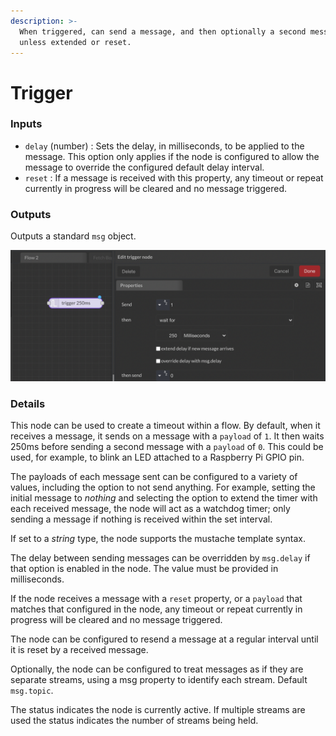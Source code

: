 ```yaml
---
description: >-
  When triggered, can send a message, and then optionally a second message,
  unless extended or reset.
---
```


# Trigger

### Inputs

* `delay` (number) : Sets the delay, in milliseconds, to be applied to the message. This option only applies if the node is configured to allow the message to override the configured default delay interval.
* `reset` : If a message is received with this property, any timeout or repeat currently in progress will be cleared and no message triggered.

### Outputs

Outputs a standard `msg` object.

![](<../../../.gitbook/assets/image (25).png>)

### Details

This node can be used to create a timeout within a flow. By default, when it receives a message, it sends on a message with a `payload` of `1`. It then waits 250ms before sending a second message with a `payload` of `0`. This could be used, for example, to blink an LED attached to a Raspberry Pi GPIO pin.

The payloads of each message sent can be configured to a variety of values, including the option to not send anything. For example, setting the initial message to _nothing_ and selecting the option to extend the timer with each received message, the node will act as a watchdog timer; only sending a message if nothing is received within the set interval.

If set to a _string_ type, the node supports the mustache template syntax.

The delay between sending messages can be overridden by `msg.delay` if that option is enabled in the node. The value must be provided in milliseconds.

If the node receives a message with a `reset` property, or a `payload` that matches that configured in the node, any timeout or repeat currently in progress will be cleared and no message triggered.

The node can be configured to resend a message at a regular interval until it is reset by a received message.

Optionally, the node can be configured to treat messages as if they are separate streams, using a msg property to identify each stream. Default `msg.topic`.

The status indicates the node is currently active. If multiple streams are used the status indicates the number of streams being held.
